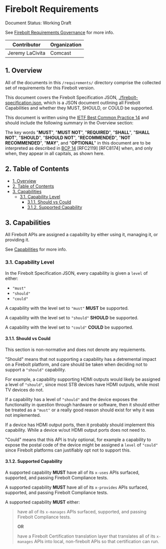 # Firebolt Requirements

Document Status: Working Draft

See [Firebolt Requirements Governance](../governance.md) for more info.

| Contributor    | Organization   |
| -------------- | -------------- |
| Jeremy LaCivita            | Comcast            |

## 1. Overview
All of the documents in this `/requirements/` directory comprise the collected set of requirements for this Firebolt version.

This document covers the Firebolt Specification JSON, [./firebolt-specification.json](./firebolt-specification.json), which is a JSON document outlining all Firebolt Capabilities and whether they MUST, SHOULD, or COULD be supported.

This document is written using the [IETF Best Common Practice 14](https://www.rfc-editor.org/rfc/rfc2119.txt) and should include the following summary in the Overview section:

The key words "**MUST**", "**MUST NOT**", "**REQUIRED**", "**SHALL**", "**SHALL NOT**", "**SHOULD**", "**SHOULD NOT**", "**RECOMMENDED**", "**NOT RECOMMENDED**", "**MAY**", and "**OPTIONAL**" in this document are to be interpreted as described in [BCP 14](https://www.rfc-editor.org/rfc/rfc2119.txt) [RFC2119] [RFC8174] when, and only when, they appear in all capitals, as shown here.

## 2. Table of Contents
- [1. Overview](#1-overview)
- [2. Table of Contents](#2-table-of-contents)
- [3. Capabilities](#3-capabilities)
  - [3.1. Capability Level](#31-capability-level)
    - [3.1.1. Should vs Could](#311-should-vs-could)
    - [3.1.2. Supported Capability](#312-supported-capability)

## 3. Capabilities
All Firebolt APIs are assigned a capability by either using it, managing it, or providing it.

See [Capabilities](./general/capabilities/capabilities.md) for more info.

### 3.1. Capability Level
In the Firebolt Specification JSON, every capability is given a `level` of either:

- `"must"`
- `"should"`
- `"could"`

A capability with the level set to `"must"` **MUST** be supported.

A capability with the level set to `"should"` **SHOULD** be supported.

A capability with the level set to `"could"` **COULD** be supported.

#### 3.1.1. Should vs Could
This section is non-normative and does not denote any requiements.

"Should" means that not supporting a capability has a detremental impact on a Firebolt platform, and care should be taken when deciding not to support a `"should"` capability.

For example, a capability supporting HDMI outputs would likely be assigned a level of `"should"`, since most STB devices have HDMI outputs, while most TV devices do not.

If a capability has a level of `"should"` and the device exposes the functionality in question through hardware or software, then it should either be treated as a `"must"` or a really good reason should exist for why it was not implemented.

If a device has HDMI output ports, then it probably should implement this capability. While a device w/out HDMI output ports does not need to.

"Could" means that this API is truly optional, for example a capability to expose the postal code of the device might be assigned a `level` of `"could"` since Firebolt platforms can justifiably opt not to support this.

#### 3.1.2. Supported Capability
A supported capability **MUST** have all of its `x-uses` APIs surfaced, supported, and passing Firebolt Compliance tests.

A supported capability **MUST** have all of its `x-provides` APIs surfaced, supported, and passing Firebolt Compliance tests.

A supported capability **MUST** either:

> have all of its `x-manages` APIs surfaced, supported, and passing Firebolt Compliance tests.
>
> **OR**
>
> have a Firebolt Certification translation layer that translates all of its `x-manages` APIs into local, non-firebolt APIs so that certification can run.
